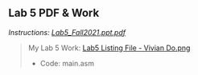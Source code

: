 ## Lab 5 PDF & Work

*Instructions: [Lab5_Fall2021.ppt.pdf](https://github.com/odnaiviv/CSC3210/blob/main/Labs/Lab%2005/Lab5_Fall2021.ppt.pdf)*

>My Lab 5 Work: [Lab5 Listing File - Vivian Do.png](https://github.com/odnaiviv/CSC3210/blob/main/Labs/Lab%2005/Lab5%20Listing%20File%20-%20Vivian%20Do.png)
>* Code: main.asm
